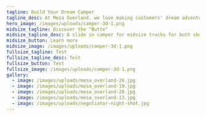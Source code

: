 ```yaml
---
tagline: Build Your Dream Camper
tagline_desc: At Mesa Overland, we love making customers' dream adventure rigs into reality.
hero_image: /images/uploads/camper-3d-1.png
midsize_tagline: Discover the "Butte"
midsize_tagline_desc: A slide in camper for midsize trucks for both short and long beds.
midsize_button: Learn more
midsize_image: /images/uploads/camper-3d-1.png
fullsize_tagline: Test
fullsize_tagline_desc: Test
fullsize_button: Test
fullsize_image: /images/uploads/camper-3d-1.png
gallery:
  - image: /images/uploads/mesa_overland-26.jpg
  - image: /images/uploads/mesa_overland-19.jpg
  - image: /images/uploads/mesa_overland-20.jpg
  - image: /images/uploads/mesa_overland-13.jpg
  - image: /images/uploads/negotiator-night-shot.jpg
---
```

